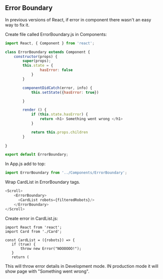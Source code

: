 ## Error Boundary ##

In previous versions of React, if error in component there wasn't an easy way to fix it. 

Create file called ErrorBoundary.js in Components:

```javascript
import React, { Component } from 'react';

class ErrorBoundary extends Component {
	constructor(props) {
		super(props);
		this.state = {	
				hasError: false
			}
		}

		componentDidCatch(error, info) {
			this.setState({hasError: true})

		}

		render () {
			if (this.state.hasError) {
				return <h1> Something went wrong </h1>
			}

			return this.props.children
		}
	
}

export default ErrorBoundary;
```

In App.js add to top: 

```javascript
import ErrorBoundary from '../Components/ErrorBoundary';
```
Wrap CardList in ErrorBoundary tags. 
```javascript
<Scroll>
    <ErrorBoundary>
      <CardList robots={filteredRobots}/>
    </ErrorBoundary>
</Scroll>
```
 Create error in CardList.js: 
 ```
import React from 'react';
import Card from './Card';

const CardList = ({robots}) => {
	if (true) {
		throw new Error("NOOOOOO!");
	}
	return (
```

This will throw error details in Development mode. IN production mode it will show page with "Something went wrong".


